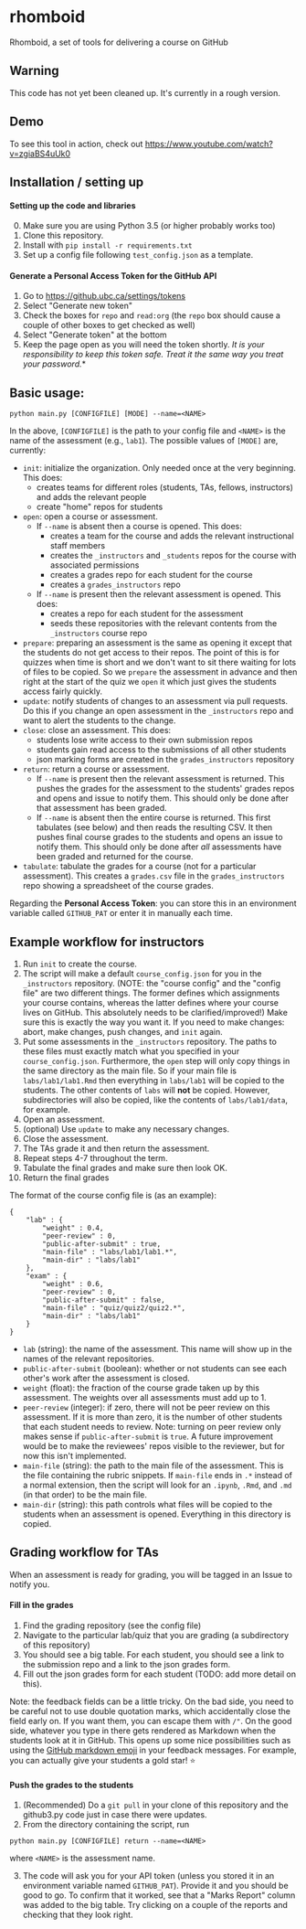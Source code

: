 # rhomboid
Rhomboid, a set of tools for delivering a course on GitHub

## Warning

This code has not yet been cleaned up. It's currently in a rough version.

## Demo

To see this tool in action, check out https://www.youtube.com/watch?v=zgiaBS4uUk0

## Installation / setting up

#### Setting up the code and libraries
0. Make sure you are using Python 3.5 (or higher probably works too)
1. Clone this repository.
3. Install with `pip install -r requirements.txt`
4. Set up a config file following `test_config.json` as a template.

#### Generate a Personal Access Token for the GitHub API

1. Go to https://github.ubc.ca/settings/tokens
2. Select "Generate new token"
3. Check the boxes for `repo` and `read:org` (the `repo` box should cause a couple of other boxes to get checked as well)
3. Select "Generate token" at the bottom
4. Keep the page open as you will need the token shortly. *It is your responsibility to keep this token safe. Treat it the same way you treat your password.**




## Basic usage:

```
python main.py [CONFIGFILE] [MODE] --name=<NAME>
```

In the above, `[CONFIGFILE]` is the path to your config file and `<NAME>` is the name of the assessment (e.g., `lab1`). The possible values of `[MODE]` are, currently:

* `init`: initialize the organization. Only needed once at the very beginning. This does:
  *  creates teams for different roles (students, TAs, fellows, instructors) and adds the relevant people
  *  create "home" repos for students
* `open`: open a course or assessment. 
  * If `--name` is absent then a course is opened. This does:
    * creates a team for the course and adds the relevant instructional staff members
    * creates the `_instructors` and `_students` repos for the course with associated permissions
    * creates a grades repo for each student for the course
    * creates a `grades_instructors` repo
  * If `--name` is present then the relevant assessment is opened. This does:
    * creates a repo for each student for the assessment
    * seeds these repositories with the relevant contents from the `_instructors` course repo
* `prepare`: preparing an assessment is the same as opening it except that the students do not get access to their repos. The point of this is for quizzes when time is short and we don't want to sit there waiting for lots of files to be copied. So we `prepare` the assessment in advance and then right at the start of the quiz we `open` it which just gives the students access fairly quickly. 
* `update`: notify students of changes to an assessment via pull requests. Do this if you change an open assessment in the `_instructors` repo and want to alert the students to the change. 
* `close`: close an assessment. This does:
  * students lose write access to their own submission repos
  * students gain read access to the submissions of all other students
  * json marking forms are created in the `grades_instructors` repository
* `return`: return a course or assessment. 
  * If `--name` is present then the relevant assessment is returned. This pushes the grades for the assessment to the students' grades repos and opens and issue to notify them. This should only be done after that assessment has been graded.
  * If `--name` is absent then the entire course is returned. This first tabulates (see below) and then reads the resulting CSV. It then pushes final course grades to the students and opens an issue to notify them. This should only be done after _all_ assessments have been graded and returned for the course.
* `tabulate`: tabulate the grades for a course (not for a particular assessment). This creates a `grades.csv` file in the `grades_instructors` repo showing a spreadsheet of the course grades.

Regarding the **Personal Access Token**: you can store this in an environment variable called `GITHUB_PAT` or enter it in manually each time.

## Example workflow for instructors

1. Run `init` to create the course.
2. The script will make a default `course_config.json` for you in the `_instructors` repository. (NOTE: the "course config" and the "config file" are two different things. The former defines which assignments your course contains, whereas the latter defines where your course lives on GitHub. This absolutely needs to be clarified/improved!) Make sure this is exactly the way you want it. If you need to make changes: abort, make changes, push changes, and `init` again. 
3. Put some assessments in the `_instructors` repository. The paths to these files must exactly match what you specified in your `course_config.json`. Furthermore, the `open` step will only copy things in the same directory as the main file. So if your main file is `labs/lab1/lab1.Rmd` then everything in `labs/lab1` will be copied to the students. The other contents of `labs` will **not** be copied. However, subdirectories will also be copied, like the contents of `labs/lab1/data`, for example.
4. Open an assessment.
5. (optional) Use `update` to make any necessary changes.
6. Close the assessment.
7. The TAs grade it and then return the assessment.
7. Repeat steps 4-7 throughout the term.
8. Tabulate the final grades and make sure then look OK.
9. Return the final grades

The format of the course config file is (as an example):

```
{
    "lab" : {
        "weight" : 0.4,
        "peer-review" : 0,
        "public-after-submit" : true,
        "main-file" : "labs/lab1/lab1.*",
        "main-dir" : "labs/lab1"
    },
    "exam" : {
        "weight" : 0.6,
        "peer-review" : 0,
        "public-after-submit" : false,
        "main-file" : "quiz/quiz2/quiz2.*",
        "main-dir" : "labs/lab1"
    }
}
```

* `lab` (string): the name of the assessment. This name will show up in the names of the relevant repositories.
* `public-after-submit` (boolean): whether or not students can see each other's work after the assessment is closed. 
* `weight` (float): the fraction of the course grade taken up by this assessment. The weights over all assessments must add up to 1.
* `peer-review` (integer): if zero, there will not be peer review on this assessment. If it is more than zero, it is the number of other students that each student needs to review. Note: turning on peer review only makes sense if `public-after-submit` is `true`. A future improvement would be to make the reviewees' repos visible to the reviewer, but for now this isn't implemented. 
* `main-file` (string): the path to the main file of the assessment. This is the file containing the rubric snippets. If `main-file` ends in `.*` instead of a normal extension, then the script will look for an `.ipynb`, `.Rmd`, and `.md` (in that order) to be the main file. 
* `main-dir` (string): this path controls what files will be copied to the students when an assessment is opened. Everything in this directory is copied. 

## Grading workflow for TAs

When an assessment is ready for grading, you will be tagged in an Issue to notify you.

#### Fill in the grades

1. Find the grading repository (see the config file)
2. Navigate to the particular lab/quiz that you are grading (a subdirectory of this repository)
3. You should see a big table. For each student, you should see a link to the submission repo and a link to the json grades form.
4. Fill out the json grades form for each student (TODO: add more detail on this).

Note: the feedback fields can be a little tricky. On the bad side, you need to be careful not to use double quotation marks, which accidentally close the field early on. If you want them, you can escape them with `/"`. On the good side, whatever you type in there gets rendered as Markdown when the students look at it in GitHub. This opens up some nice possibilities such as using the [GitHub markdown emoji](https://gist.github.com/rxaviers/7360908) in your feedback messages. For example, you can actually give your students a gold star! :star:

#### Push the grades to the students
1. (Recommended) Do a `git pull` in your clone of this repository and the github3.py code just in case there were updates.
2. From the directory containing the script, run 

 ```
 python main.py [CONFIGFILE] return --name=<NAME>
 ``` 
where `<NAME>` is the assessment name. 

3. The code will ask you for your API token (unless you stored it in an environment variable named `GITHUB_PAT`). Provide it and you should be good to go. To confirm that it worked, see that a "Marks Report" column was added to the big table. Try clicking on a couple of the reports and checking that they look right.

